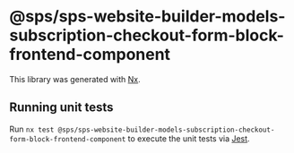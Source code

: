 # @sps/sps-website-builder-models-subscription-checkout-form-block-frontend-component

This library was generated with [Nx](https://nx.dev).

## Running unit tests

Run `nx test @sps/sps-website-builder-models-subscription-checkout-form-block-frontend-component` to execute the unit tests via [Jest](https://jestjs.io).
